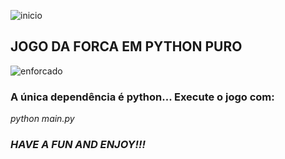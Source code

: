 ![inicio](https://github.com/Mika-IO/jogo-da-forca/blob/master/1.png) 

## JOGO DA FORCA EM PYTHON PURO 

![enforcado](https://github.com/Mika-IO/jogo-da-forca/blob/master/3.png) 

### A única dependência é python... Execute o jogo com:

*python main.py*  



### ***HAVE A FUN AND ENJOY!!!*** 
